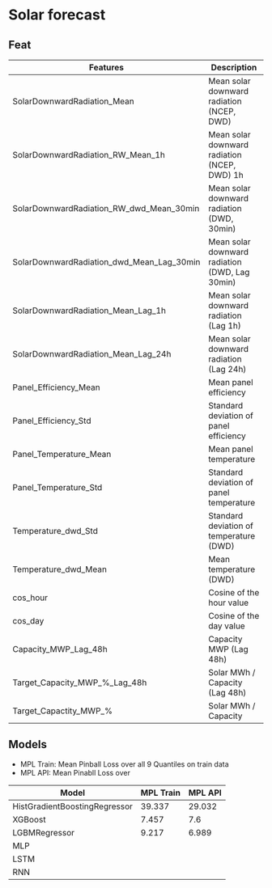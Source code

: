 # Solar forecast

## Feat

| Features                                    | Description                              | 
|--------------------------------------------|-------------------------------------------|
| SolarDownwardRadiation_Mean                | Mean solar downward radiation (NCEP, DWD)| 
| SolarDownwardRadiation_RW_Mean_1h          | Mean solar downward radiation (NCEP, DWD) 1h |
| SolarDownwardRadiation_RW_dwd_Mean_30min   | Mean solar downward radiation (DWD, 30min) |
| SolarDownwardRadiation_dwd_Mean_Lag_30min  | Mean solar downward radiation (DWD, Lag 30min) |
| SolarDownwardRadiation_Mean_Lag_1h         | Mean solar downward radiation (Lag 1h) | 
| SolarDownwardRadiation_Mean_Lag_24h        | Mean solar downward radiation (Lag 24h) |
| Panel_Efficiency_Mean                      | Mean panel efficiency     |
| Panel_Efficiency_Std                       | Standard deviation of panel efficiency |
| Panel_Temperature_Mean                     | Mean panel temperature    | 
| Panel_Temperature_Std                      | Standard deviation of panel temperature|
| Temperature_dwd_Std                        | Standard deviation of temperature (DWD)    |
| Temperature_dwd_Mean                       | Mean temperature (DWD)         |
| cos_hour                                   | Cosine of the hour value                   |
| cos_day                                    | Cosine of the day value                    |
| Capacity_MWP_Lag_48h                       | Capacity MWP (Lag 48h)                     |
| Target_Capacity_MWP_%_Lag_48h              | Solar MWh / Capacity  (Lag 48h)       |
| Target_Capactity_MWP_%                     | Solar MWh / Capacity                   |



## Models

- MPL Train: Mean Pinball Loss over all 9 Quantiles on train data
- MPL API: Mean Pinabll Loss over

| Model                                      | MPL Train  | MPL API |
|--------------------------------------------|------|------|
| HistGradientBoostingRegressor              |  39.337    |  29.032    |
| XGBoost                                    |7.457 |  7.6    |
| LGBMRegressor                              |  9.217    |   6.989   |
| MLP                                        |      |      |
| LSTM                                       |      |      |
| RNN                                        |      |      |
